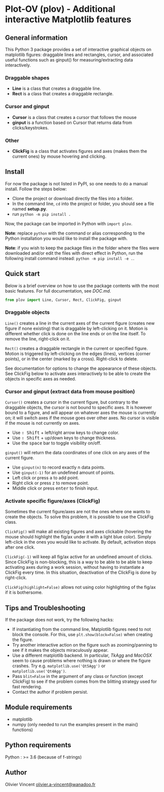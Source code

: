 # Plot-OV (plov) - Additional interactive Matplotlib features


## General information

This Python 3 package provides a set of interactive graphical objects on matplotlib figures: draggable lines and rectangles, cursor, and associated useful functions such as ginput() for measuring/extracting data interactively.

### Draggable shapes
- **Line** is a class that creates a draggable line.
- **Rect** is a class that creates a draggable rectangle.

### Cursor and ginput
- **Cursor** is a class that creates a cursor that follows the mouse
- **ginput** is a function based on Cursor that returns data from clicks/keystrokes.

### Other
- **ClickFig** is a class that activates figures and axes (makes them the current ones) by mouse hovering and clicking.

## Install

For now the package is not listed in PyPI, so one needs to do a manual install.
Follow the steps below:

- Clone the project or download directly the files into a folder.
- In the command line, `cd` into the project or folder, you should see a file
  named __setup.py__.
- run `python -m pip install .`

Now, the package can be imported in Python with `import plov`.

**Note**: replace `python` with the command or alias corresponding to the Python installation you would like to install the package with.

**Note**: if you wish to keep the package files in the folder where the files
were downloaded and/or edit the files with direct effect in Python, run the
following install command instead: `python -m pip install -e .`.

## Quick start

Below is a brief overview on how to use the package contents with the most basic features. For full documentation, see *DOC.md*.

```python
from plov import Line, Cursor, Rect, ClickFig, ginput
```

### Draggable objects

`Line()` creates a line in the current axes of the current figure (creates new figure if none existing) that is draggable by left-clicking on it. Motion is different whether click is done on the line ends or on the line itself. To remove the line, right-click on it.

`Rect()` creates a draggable rectangle in the current or specified figure. Motion is triggered by left-clicking on the edges (lines), vertices (corner points), or in the center (marked by a cross). Right-click to delete.

See documentation for options to change the appearance of these objects.
See ClickFig below to activate axes interactively to be able to create the objects in specific axes as needed.

### Cursor and ginput (extract data from mouse position)

`Cursor()` creates a cursor in the current figure, but contrary to the draggable objects, the cursor is not bound to specific axes. It is however bound to a figure, and will appear on whatever axes the mouse is currently on; it will switch axes if the mouse goes over other axes. No cursor is visible if the mouse is not currently on axes. 
- Use <kbd>⇧ Shift</kbd> + left/right arrow keys to change color. 
- Use <kbd>⇧ Shift</kbd> + up/down keys to change thickness.
- Use the <kbd>space</kbd> bar to toggle visibility on/off.

`ginput()` will return the data coordinates of one click on any axes of the current figure.
- Use `ginput(n)` to record exactly n data points.
- Use `ginput(-1)` for an undefined amount of points.
- Left click or press <kbd>a</kbd> to add point.
- Right click or press <kbd>z</kbd> to remove point.
- Middle click or press <kbd>enter</kbd> to finish input.

### Activate specific figure/axes (ClickFig)

Sometimes the current figure/axes are not the ones where one wants to create the objects. To solve this problem, it is possible to use the ClickFig class.

`ClickFig()` will make all existing figures and axes clickable (hovering the mouse should highlight the fig/ax under it with a light blue color). Simply left-click in the ones you would like to activate. By default, activation stops after one click.

`ClickFig(-1)` will keep all fig/ax active for an undefined amount of clicks. Since ClickFig is non-blocking, this is a way to be able to be able to keep activating axes during a work session, without having to instantiate a ClickFig every time. In this situation, deactivation of the ClickFig is done by right-click.

`ClickFig(highlight=False)` allows not using color highlighting of the fig/ax if it is bothersome.


## Tips and Troubleshooting

If the package does not work, try the following hacks:
- If instantiating from the command line, Matplotlib figures need to not block the console. For this, use `plt.show(block=False)` when creating the figure.
- Try another interactive action on the figure such as zooming/panning to see if it makes the objects miraculously appear.
- Use a different matplotlib backend. In particular, *TkAgg* and *MacOSX* seem to cause problems where nothing is drawn or where the figure crashes. Try e.g. `matplotlib.use('Qt5Agg')` or `matplotlib.use('Qt4Agg')`.
- Pass `blit=False` in the argument of any class or function (except ClickFig) to see if the problem comes from the blitting strategy used for fast rendering.
- Contact the author if problem persist.


## Module requirements

- matplotlib
- numpy (only needed to run the examples present in the main() functions)

## Python requirements

Python : >= 3.6 (because of f-strings)

## Author

Olivier Vincent
olivier.a-vincent@wanadoo.fr